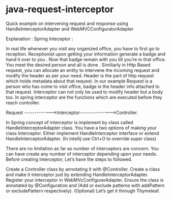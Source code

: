 # java-request-interceptor
Quick example on intervening request and response using HandleInterceptorAdapter and WebMVCConfiguratorAdapter

Explanation : Spring Inteceptor :

In real life whenever you visit any organized office, you have to first go to reception. Receptionist upon getting your information generate a badge and hand it over to you . Now that badge remain with you till you’re in that office. You meet the desired person and all is done . Similiarly in Http Based request, you can allocate an entity to intervene the incoming request and modify the header as per your need. Header is the part of http request which holds metadata about that request. In our example Request is a person who has come to visit office, badge is the header info attached to that request.  Interceptor can not only be used to modify header but a body too.
In spring interceptor are the functions which are executed before they reach controller.


Request ------------->Interceptor--------------->Controller.

In Spring concept of interceptor  is implement by class called HandleInterceptorAdapter class. You have a two options of making your class Interceptor. Either implement HandleInterceptor interface or extend HandleInterceptorAdapter. (In intellij use Ctrl+O to override super class)




There are no limitation as far as number of interceptors are concern. You can have create any number of interceptor depending upon your needs.
Before creating Interceptor, Let’s have the steps to followed.

Create a Controller class by annotating it with @Controller.
Create a class and make it interceptor just by extending HandleInterceptorAdapter.
Register your interceptor in 	WebMVcConfigurerAdapter. Ensure the class is annotated by @Configuration and (Add or exclude patterns with addPattern or excludePattern respectively).
(Optional) Let’s get it through Thymeleaf.






